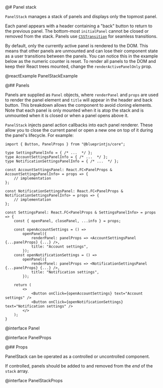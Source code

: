@# Panel stack

`PanelStack` manages a stack of panels and displays only the topmost panel.

Each panel appears with a header containing a "back" button to return to the
previous panel. The bottom-most `initialPanel` cannot be closed or removed from
the stack. Panels use
[`CSSTransition`](http://reactcommunity.org/react-transition-group/css-transition)
for seamless transitions.

By default, only the currently active panel is rendered to the DOM. This means
that other panels are unmounted and can lose their component state as a user
transitions between the panels. You can notice this in the example below as
the numeric counter is reset. To render all panels to the DOM and keep their
React trees mounted, change the `renderActivePanelOnly` prop.

@reactExample PanelStackExample

@## Panels

Panels are supplied as `Panel` objects, where `renderPanel` and `props` are
used to render the panel element and `title` will appear in the header and back
button. This breakdown allows the component to avoid cloning elements. Note
that each panel is only mounted when it is atop the stack and is unmounted when
it is closed or when a panel opens above it.

`PanelStack` injects panel action callbacks into each panel renderer. These
allow you to close the current panel or open a new one on top of it during the
panel's lifecycle. For example:

```tsx
import { Button, PanelProps } from "@blueprintjs/core";

type SettingsPanelInfo = { /* ...  */ };
type AccountSettingsPanelInfo = { /* ...  */ };
type NotificationSettingsPanelInfo = { /* ...  */ };

const AccountSettingsPanel: React.FC<PanelProps & AccountSettingsPanelInfo> = props => {
    // implementation
};

const NotificationSettingsPanel: React.FC<PanelProps & NotificationSettingsPanelInfo> = props => {
    // implementation
};

const SettingsPanel: React.FC<PanelProps & SettingsPanelInfo> = props => {
    const { openPanel, closePanel, ...info } = props;

    const openAccountSettings = () =>
        openPanel({
            renderPanel: panelProps => <AccountSettingsPanel {...panelProps} {...} />,
            title: "Account settings",
        });
    const openNotificationSettings = () =>
        openPanel({
            renderPanel: panelProps => <NotificationSettingsPanel {...panelProps} {...} />,
            title: "Notification settings",
        });

    return (
        <>
            <Button onClick={openAccountSettings} text="Account settings" />
            <Button onClick={openNotificationSettings} text="Notification settings" />
        </>
    );
}
```

@interface Panel

@interface PanelProps

@## Props

PanelStack can be operated as a controlled or uncontrolled component.

If controlled, panels should be added to and removed from the _end_ of the `stack` array.

@interface PanelStackProps

